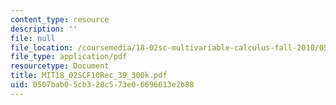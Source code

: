 ```yaml
---
content_type: resource
description: ''
file: null
file_location: /coursemedia/18-02sc-multivariable-calculus-fall-2010/0507bab05cb328c573e06696613e2b88_MIT18_02SCF10Rec_39_300k.pdf
file_type: application/pdf
resourcetype: Document
title: MIT18_02SCF10Rec_39_300k.pdf
uid: 0507bab0-5cb3-28c5-73e0-6696613e2b88
---
```


